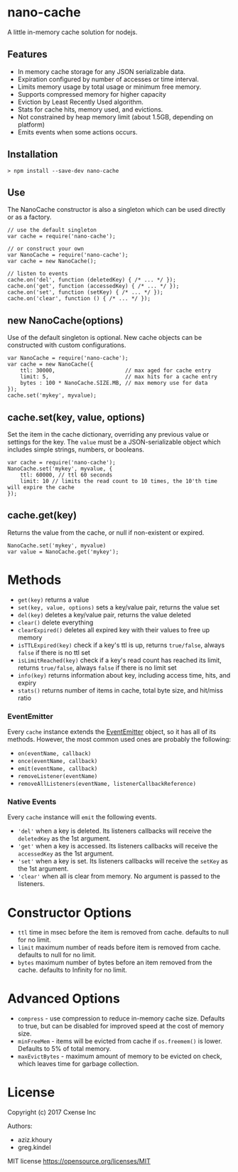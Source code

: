 # nano-cache
A little in-memory cache solution for nodejs.

##  Features
* In memory cache storage for any JSON serializable data.
* Expiration configured  by number of accesses or time interval.
* Limits memory usage by total usage or minimum free memory.
* Supports compressed memory for higher capacity
* Eviction by Least Recently Used algorithm.
* Stats for cache hits, memory used, and evictions.
* Not constrained by heap memory limit (about 1.5GB, depending on platform)
* Emits events when some actions occurs.

##  Installation
```
> npm install --save-dev nano-cache
```

## Use

The NanoCache constructor is also a singleton which can be used directly or as a factory.
```
// use the default singleton
var cache = require('nano-cache');

// or construct your own
var NanoCache = require('nano-cache');
var cache = new NanoCache();

// listen to events
cache.on('del', function (deletedKey) { /* ... */ });
cache.on('get', function (accessedKey) { /* ... */ });
cache.on('set', function (setKey) { /* ... */ });
cache.on('clear', function () { /* ... */ });
```


## new NanoCache(options)
Use of the default singleton is optional. New cache objects can be constructed with custom configurations.
```
var NanoCache = require('nano-cache');
var cache = new NanoCache({
    ttl: 30000,                      // max aged for cache entry
    limit: 5,                        // max hits for a cache entry
    bytes : 100 * NanoCache.SIZE.MB, // max memory use for data
});
cache.set('mykey', myvalue);
```

## cache.set(key, value, options)
Set the item in the cache dictionary, overriding any previous value or settings for the key.
The `value` must be a JSON-serializable object which includes simple strings, numbers, or booleans.
```
var cache = require('nano-cache');
NanoCache.set('mykey', myvalue, {
    ttl: 60000, // ttl 60 seconds
    limit: 10 // limits the read count to 10 times, the 10'th time will expire the cache
});
```

## cache.get(key)
Returns the value from the cache, or null if non-existent or expired.
```
NanoCache.set('mykey', myvalue)
var value = NanoCache.get('mykey');
```


# Methods
* `get(key)` returns a value
* `set(key, value, options)`  sets a key/value pair, returns the value set
* `del(key)` deletes a key/value pair, returns the value deleted
* `clear()` delete everything
* `clearExpired()` deletes all expired key with their values to free up memory
* `isTTLExpired(key)` check if a key's ttl is up, returns `true/false`, always `false` if there is no ttl set
* `isLimitReached(key)` check if a key's read count has reached its limit, returns `true/false`, always `false` if there is no limit set
* `info(key)` returns information about key, including access time, hits, and expiry
* `stats()` returns number of items in cache, total byte size, and hit/miss ratio

### EventEmitter
Every `cache` instance extends the [EventEmitter](https://nodejs.org/api/events.html#events_class_eventemitter) object, so it has all of its methods. However, the most common used ones are probably the following:

* `on(eventName, callback)`
* `once(eventName, callback)`
* `emit(eventName, callback)`
* `removeListener(eventName)`
* `removeAllListeners(eventName, listenerCallbackReference)`

### Native Events
Every `cache` instance will `emit` the following events.

* `'del'` when a key is deleted. Its listeners callbacks will receive the `deletedKey` as the 1st argument.
* `'get'` when a key is accessed. Its listeners callbacks will receive the `accessedKey` as the 1st argument.
* `'set'` when a key is set. Its listeners callbacks will receive the `setKey` as the 1st argument.
* `'clear'` when all is clear from memory. No argument is passed to the listeners.

#  Constructor Options
* `ttl` time in msec before the item is removed from cache. defaults to null for no limit.
* `limit` maximum number of reads before item is removed from cache. defaults to null for no limit.
* `bytes` maximum number of bytes before an item removed from the cache. defaults to Infinity for no limit.


# Advanced Options
* `compress` - use compression to reduce in-memory cache size. Defaults to true, but can be disabled for improved speed at the cost of memory size.
* `minFreeMem` - items will be evicted from cache if `os.freemem()` is lower. Defaults to 5% of total memory.
* `maxEvictBytes`  - maximum amount of memory to be evicted on check, which leaves time for garbage collection.

# License

Copyright (c) 2017 Cxense Inc

Authors:
* aziz.khoury
* greg.kindel

MIT license https://opensource.org/licenses/MIT
